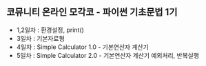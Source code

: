 ## 코뮤니티 온라인 모각코 - 파이썬 기초문법 1기

- 1,2일차 : 환경설정, print()
- 3일차 : 기본자료형
- 4일차 : Simple Calculator 1.0 - 기본연산자 계산기 
- 5일차 : Simple Calculator 2.0 - 기본연산자 계산기 예외처리, 반복실행
